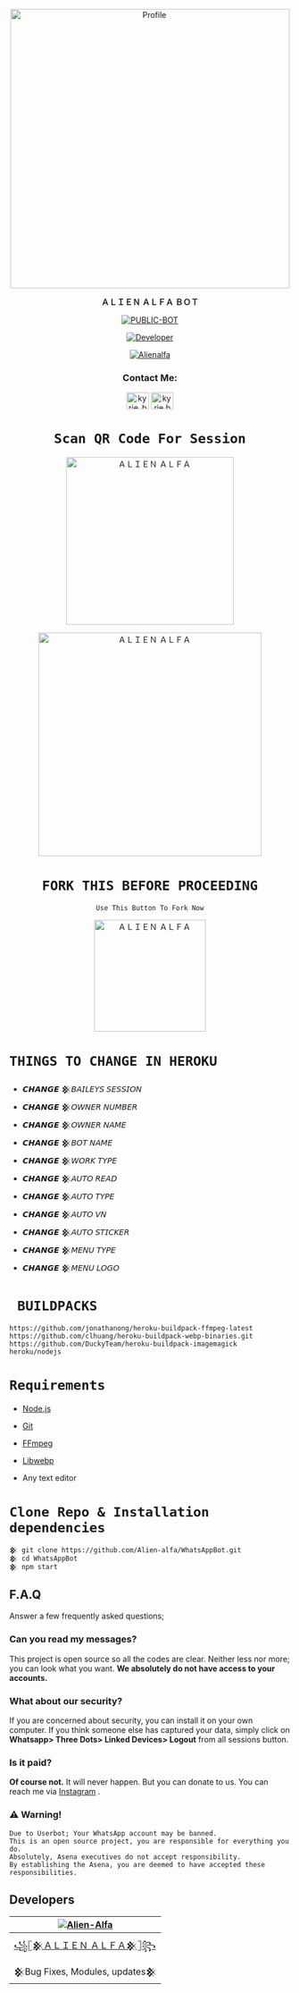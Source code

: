 <p align="center">
  <a href="https://www.instagram.com/_the_soul_rider_/"><img src="https://github.com/Alien-alfa/Alien-alfa/blob/beta/img/Bungee%20Shades.png?raw=true" width="500" alt="Profile"/> </a>
</p>

<p align="center">
<strong>ＡＬＩＥＮ ＡＬＦＡ ＢＯＴ</strong>
</p>


<p align="center">
<a href="##"><img title="PUBLIC-BOT" src="https://img.shields.io/static/v1?label=Language&message=English&color=blue"></a>
</p>
<p align="center">
  <a href="https://github.com/AlfaBot"><img title="Developer" src="https://img.shields.io/badge/Author-Alienalfa-blue.svg?style=for-the-badge&logo=github" /></a>
</p>
<p align="center">
<a href="#"><img title="Alienalfa" src="https://img.shields.io/static/v1?label=WHATSAPP&message=Automated-Bot&color=blue"></a>
</p>


<h3 align="center">Contact Me:</h3>
<p align="center">
<a href="#" target="blank"><img align="center" src="https://cdn.jsdelivr.net/npm/simple-icons@3.0.1/icons/twitter.svg" alt="kyrie_baran" height="30" width="40" /></a>
<a href="https://instagram.com/_the_soul_rider_" target="blank"><img align="center" src="https://cdn.jsdelivr.net/npm/simple-icons@3.0.1/icons/instagram.svg" alt="kyrie.baran" height="30" width="40" /></a>
</p>


<div align="center">

# `Scan QR Code For Session`
 
<a href="https://replit.com/@Alien-Alfa/ALIEN-ALFA-BOT"><img title="ＡＬＩＥＮ ＡＬＦＡ" src="https://repl.it/badge/github/quiec/whatsasena" width="300"></a>

<a href="https://heroku.com/deploy?template=https://github.com/mikhaiel0/whatsapp_bot"><img title="ＡＬＩＥＮ ＡＬＦＡ" src="https://www.herokucdn.com/deploy/button.svg" width="400"></a>

  # `FORK THIS BEFORE PROCEEDING`
 
  `Use This Button To Fork Now`
  
  <a href="https://github.com/Alien-alfa/WhatsAppBot/fork"><img title="ＡＬＩＥＮ ＡＬＦＡ" src="https://github.com/Alien-alfa/Alien-alfa/blob/beta/img/pngegg.png?raw=true" width="200"></a>
 
  <!--
# `CHANGE THESE SETTINGS`

- 𝘾𝙃𝘼𝙉𝙂𝙀 𒆜𝘉𝘖𝘛 𝘚𝘌𝘚𝘚𝘐𝘖𝘕      [★彡[ʜᴇʀᴇ]彡★](https://github.com/Alien-alfa/AlienAlfaBot/blob/master/session.json#L1)
- 𝘾𝙃𝘼𝙉𝙂𝙀 𒆜𝘖𝘞𝘕𝘌𝘙 𝘕𝘜𝘔𝘉𝘌𝘙    [★彡[ʜᴇʀᴇ]彡★](https://github.com/Alien-alfa/AlienAlfaBot/blob/master/setting/setting.json#L9)
- 𝘾𝙃𝘼𝙉𝙂𝙀 𒆜𝘖𝘞𝘕𝘌𝘙 𝘕𝘈𝘔𝘌      [★彡[ʜᴇʀᴇ]彡★](https://github.com/Alien-alfa/AlienAlfaBot/blob/master/setting/setting.json#L10)
- 𝘾𝙃𝘼𝙉𝙂𝙀 𒆜𝘉𝘖𝘛 𝘕𝘈𝘔𝘌        [★彡[ʜᴇʀᴇ]彡★](https://github.com/Alien-alfa/AlienAlfaBot/blob/master/setting/setting.json#L11)
  
  
-->
  
  
    
  
  
</div>

# `THINGS TO CHANGE IN HEROKU`
      
- 𝘾𝙃𝘼𝙉𝙂𝙀 𒆜𝘉𝘈𝘐𝘓𝘌𝘠𝘚 𝘚𝘌𝘚𝘚𝘐𝘖𝘕
- 𝘾𝙃𝘼𝙉𝙂𝙀 𒆜𝘖𝘞𝘕𝘌𝘙 𝘕𝘜𝘔𝘉𝘌𝘙    
- 𝘾𝙃𝘼𝙉𝙂𝙀 𒆜𝘖𝘞𝘕𝘌𝘙 𝘕𝘈𝘔𝘌      
- 𝘾𝙃𝘼𝙉𝙂𝙀 𒆜𝘉𝘖𝘛 𝘕𝘈𝘔𝘌 
- 𝘾𝙃𝘼𝙉𝙂𝙀 𒆜𝘞𝘖𝘙𝘒 𝘛𝘠𝘗𝘌
- 𝘾𝙃𝘼𝙉𝙂𝙀 𒆜𝘈𝘜𝘛𝘖 𝘙𝘌𝘈𝘋 
- 𝘾𝙃𝘼𝙉𝙂𝙀 𒆜𝘈𝘜𝘛𝘖 𝘛𝘠𝘗𝘌
- 𝘾𝙃𝘼𝙉𝙂𝙀 𒆜𝘈𝘜𝘛𝘖 𝘝𝘕
- 𝘾𝙃𝘼𝙉𝙂𝙀 𒆜𝘈𝘜𝘛𝘖 𝘚𝘛𝘐𝘊𝘒𝘌𝘙 
- 𝘾𝙃𝘼𝙉𝙂𝙀 𒆜𝘔𝘌𝘕𝘜 𝘛𝘠𝘗𝘌  
- 𝘾𝙃𝘼𝙉𝙂𝙀 𒆜𝘔𝘌𝘕𝘜 𝘓𝘖𝘎𝘖 
 


  
# ` BUILDPACKS`


```
https://github.com/jonathanong/heroku-buildpack-ffmpeg-latest
https://github.com/clhuang/heroku-buildpack-webp-binaries.git
https://github.com/DuckyTeam/heroku-buildpack-imagemagick
heroku/nodejs

```

<p align="center">

# `Requirements`
  
   </div>
   
* [Node.js](https://nodejs.org/en/)
* [Git](https://git-scm.com/downloads)
* [FFmpeg](https://github.com/BtbN/FFmpeg-Builds/releases/download/autobuild-2020-12-08-13-03/ffmpeg-n4.3.1-26-gca55240b8c-win64-gpl-4.3.zip)
* [Libwebp](https://developers.google.com/speed/webp/download)
* Any text editor
 
  <p align="center">
# `Clone Repo & Installation dependencies`
  </div>
  
```bash
𒆜 git clone https://github.com/Alien-alfa/WhatsAppBot.git
𒆜 cd WhatsAppBot
𒆜 npm start
```

## F.A.Q
Answer a few frequently asked questions;
### Can you read my messages?
This project is open source so all the codes are clear. Neither less nor more; you can look what you want. **We absolutely do not have access to your accounts.**

### What about our security?
If you are concerned about security, you can install it on your own computer. If you think someone else has captured your data, simply click on **Whatsapp> Three Dots> Linked Devices> Logout** from all sessions button.

### Is it paid?
**Of course not.** It will never happen. But you can donate to us. You can reach me via [Instagram](https://www.instagram.com/_the_soul_rider_/) .

### ⚠️ Warning! 
```
Due to Userbot; Your WhatsApp account may be banned.
This is an open source project, you are responsible for everything you do. 
Absolutely, Asena executives do not accept responsibility.
By establishing the Asena, you are deemed to have accepted these responsibilities.
```
  
## Developers
  <div align="center">
    
| [![Alien-Alfa](https://github.com/Alien-alfa.png?size=200)](https://github.com/Alien-Alfa) |
|----|
| [꧁𓊈𒆜ＡＬＩＥＮ ＡＬＦＡ𒆜𓊉꧂](https://github.com/Alien-alfa) |
| 𒆜Bug Fixes, Modules, updates𒆜 |
  </div>

